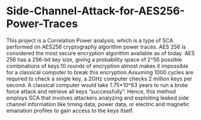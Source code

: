 # Side-Channel-Attack-for-AES256-Power-Traces
This project is a Correlation Power analysis, which is a type of SCA performed on AES256 cryptography algorithm power traces.
AES 256 is considered the most secure encryption algorithm available as of today.  AES 256 has a 256-bit key size, giving a probability space of 2^56 possible combinations of keys.10 rounds of encryption almost makes it impossible for a classical computer to break this encryption.Assuming 1000 cycles are required to check a single key, a 2GHz computer checks 2 million keys per second. A classical computer would take 1.75*10^63 years to run a brute force attack and retrieve all keys “successfully”. Hence, this method employs SCA that involves attackers analyzing and exploiting leaked side channel information like timing data, power data, or electric and magnetic emanation profiles to gain access to the keys itself. 
